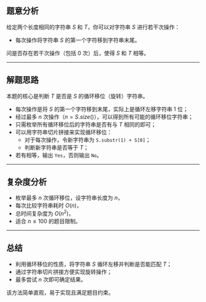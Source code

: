 ## 题意分析

给定两个长度相同的字符串 $S$ 和 $T$，你可以对字符串 $S$ 进行若干次操作：

- 每次操作将字符串 $S$ 的第一个字符移到字符串末尾。

问是否存在若干次操作（包括 $0$ 次）后，使得 $S$ 和 $T$ 相等。

---

## 解题思路

本题的核心是判断 $T$ 是否是 $S$ 的循环移位（旋转）字符串。

- 每次操作是将 $S$ 的第一个字符移到末尾，实际上是循环左移字符串 $1$ 位；
- 经过最多 $n$ 次操作（$n = S.size()$），可以得到所有可能的循环移位字符串；
- 只需枚举所有循环移位后的字符串是否有与 $T$ 相同的即可；
- 可以用字符串切片拼接来实现循环移位：
    - 对于每次操作，令新字符串为 `S.substr(1) + S[0]`；
    - 判断新字符串是否等于 $T$；
- 若有相等，输出 `Yes`，否则输出 `No`。

---

## 复杂度分析

- 枚举最多 $n$ 次循环移位，设字符串长度为 $n$，
- 每次比较字符串耗时 $O(n)$，
- 总时间复杂度为 $O(n^2)$，
- 适合 $n \leq 100$ 的题目限制。

---

## 总结

- 利用循环移位的性质，将字符串 $S$ 循环左移并判断是否能匹配 $T$；
- 通过字符串切片拼接方便实现旋转操作；
- 最多尝试 $n$ 次即可确定结果。

该方法简单直观，易于实现且满足题目约束。
